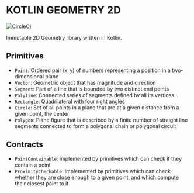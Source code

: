 # KOTLIN GEOMETRY 2D

[![CircleCI](https://circleci.com/gh/angelsolaorbaiceta/geom2d/tree/master.svg?style=svg)](https://circleci.com/gh/angelsolaorbaiceta/geom2d/tree/master)

Immutable 2D Geometry library written in Kotlin.

## Primitives
- `Point`: Ordered pair (x, y) of numbers representing a position in a two-dimensional plane
- `Vector`: Geometric object that has magnitude and direction
- `Segment`: Part of a line that is bounded by two distinct end points
- `Polyline`: Connected series of segments defined by all its vertices
- `Rectangle`: Quadrilateral with four right angles
- `Circle`: Set of all points in a plane that are at a given distance from a given point, the center
- `Polygon`: Plane figure that is described by a finite number of straight line segments connected to form a polygonal chain or polygonal circuit

## Contracts
- `PointContainable`: implemented by primitives which can check if they contain a point
- `ProximityCheckable`: implemented by primitives which can check whether they are close enough to a given point, and which compute their closest point to it
